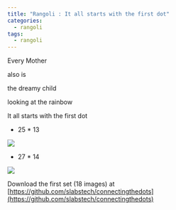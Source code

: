 ```yaml
---
title: "Rangoli : It all starts with the first dot"
categories:
  - rangoli
tags:
  - rangoli
---
```



Every Mother

also is

the dreamy child

looking at the rainbow

It all starts with the first dot


* 25 * 13

<img src="{{site.baseurl}}/assets/art/rangoli/set1/set-1-12.jpg">


* 27 * 14

<img src="{{site.baseurl}}/assets/art/rangoli/set1/set-1-15.jpg">




Download the first set (18 images) at  [https://github.com/slabstech/connectingthedots](https://github.com/slabstech/connectingthedots)
